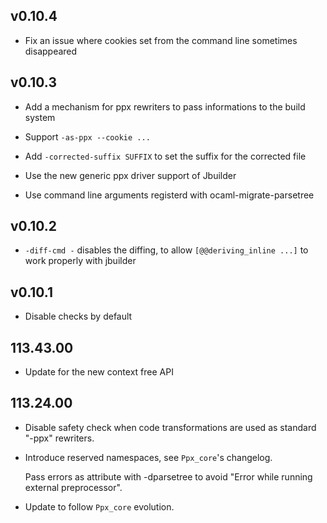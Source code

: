## v0.10.4

- Fix an issue where cookies set from the command line sometimes
  disappeared

## v0.10.3

- Add a mechanism for ppx rewriters to pass informations to the build
  system

- Support `-as-ppx --cookie ...`

- Add `-corrected-suffix SUFFIX` to set the suffix for the corrected file

- Use the new generic ppx driver support of Jbuilder

- Use command line arguments registerd with ocaml-migrate-parsetree

## v0.10.2

- `-diff-cmd -` disables the diffing, to allow
  `[@@deriving_inline ...]` to work properly with jbuilder

## v0.10.1

- Disable checks by default

## 113.43.00

- Update for the new context free API

## 113.24.00

- Disable safety check when code transformations are used as standard
  "-ppx" rewriters.

- Introduce reserved namespaces, see `Ppx_core`'s changelog.

  Pass errors as attribute with -dparsetree to avoid
  "Error while running external preprocessor".

- Update to follow `Ppx_core` evolution.
